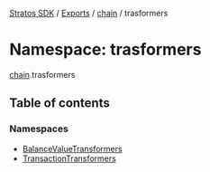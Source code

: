 [Stratos SDK](../README.md) / [Exports](../modules.md) / [chain](chain.md) / trasformers

# Namespace: trasformers

[chain](chain.md).trasformers

## Table of contents

### Namespaces

- [BalanceValueTransformers](chain.trasformers.BalanceValueTransformers.md)
- [TransactionTransformers](chain.trasformers.TransactionTransformers.md)
